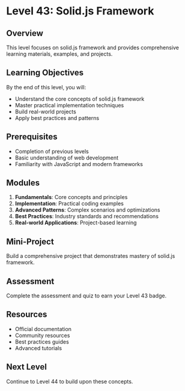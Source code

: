 # Level 43: Solid.js Framework

## Overview
This level focuses on solid.js framework and provides comprehensive learning materials, examples, and projects.

## Learning Objectives
By the end of this level, you will:
- Understand the core concepts of solid.js framework
- Master practical implementation techniques
- Build real-world projects
- Apply best practices and patterns

## Prerequisites
- Completion of previous levels
- Basic understanding of web development
- Familiarity with JavaScript and modern frameworks

## Modules
1. **Fundamentals**: Core concepts and principles
2. **Implementation**: Practical coding examples
3. **Advanced Patterns**: Complex scenarios and optimizations
4. **Best Practices**: Industry standards and recommendations
5. **Real-world Applications**: Project-based learning

## Mini-Project
Build a comprehensive project that demonstrates mastery of solid.js framework.

## Assessment
Complete the assessment and quiz to earn your Level 43 badge.

## Resources
- Official documentation
- Community resources
- Best practices guides
- Advanced tutorials

## Next Level
Continue to Level 44 to build upon these concepts.

